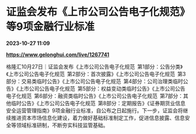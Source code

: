 # 证监会发布《上市公司公告电子化规范》等9项金融行业标准

**2023-10-27 11:09**

**https://www.gelonghui.com/live/1267741**

格隆汇10月27日｜证监会发布《上市公司公告电子化规范 第1部分：公告分类》《上市公司公告电子化规范 第2部分：首次披露》《上市公司公告电子化规范 第3部分：交易类临时公告》《上市公司公告电子化规范 第4部分：公司治理类临时公告》《上市公司公告电子化规范 第5部分：权益变动类临时公告》《上市公司公告电子化规范 第6部分：融资类临时公告》《上市公司公告电子化规范 第7部分：其他临时公告》《上市公司公告电子化规范 第8部分：定期报告》《证券期货业信息安全运营管理指南》9项金融行业标准，自公布之日起施行。下一步，证监会将继续推进资本市场信息化建设，着力做好基础标准制定工作，促进信息披露、信息安全等领域标准研制，不断夯实科技监管基础。